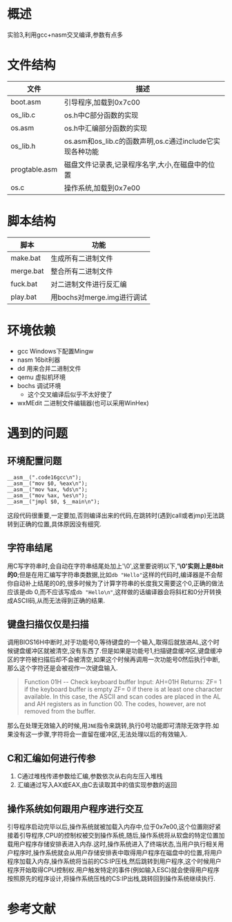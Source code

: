 # 概述
实验3,利用gcc+nasm交叉编译,参数有点多

# 文件结构

| 文件     | 描述 |
|----------|------|
| boot.asm |引导程序,加载到0x7c00|
| os_lib.c |os.h中C部分函数的实现|
| os.asm   |os.h中汇编部分函数的实现|
|os_lib.h|os.asm和os_lib.c的函数声明,os.c通过include它实现各种功能|
|progtable.asm|磁盘文件记录表,记录程序名字,大小,在磁盘中的位置|
| os.c     |操作系统,加载到0x7e00|

# 脚本结构
| 脚本 | 功能 |
| --- | --- |
|make.bat|生成所有二进制文件|
|merge.bat|整合所有二进制文件|
|fuck.bat|对二进制文件进行反汇编|
|play.bat|用bochs对merge.img进行调试|

# 环境依赖
- gcc Windows下配置Mingw
- nasm 16bit利器
- dd 用来合并二进制文件
- qemu 虚拟机环境
- bochs 调试环境
    - 这个交叉编译后似乎不太好使了
- wxMEdit 二进制文件编辑器(也可以采用WinHex)
# 遇到的问题

## 环境配置问题
```
__asm__(".code16gcc\n");
__asm__("mov $0, %eax\n");
__asm__("mov %ax, %ds\n");
__asm__("mov %ax, %es\n");
__asm__("jmpl $0, $__main\n");
```
这段代码很重要,一定要加,否则编译出来的代码,在跳转时(遇到call或者jmp)无法跳转到正确的位置,具体原因没有细究.

## 字符串结尾

用C写字符串时,会自动在字符串结尾处加上'\0',这里要说明以下,**'\0'实则上是8bit的0**;但是在用汇编写字符串类数据,比如`db "Hello"`这样的代码时,编译器是不会帮你自动补上结尾的0的,很多时候为了计算字符串的长度我又需要这个0,正确的做法应该是db 0,而不应该写成`db "Hello\n"`,这样做的话编译器会将斜杠和0分开转换成ASCII码,从而无法得到正确的结果.

## 键盘扫描仅仅是扫描
调用BIOS16H中断时,对于功能号0,等待键盘的一个输入,取得后就放进AL,这个时候键盘缓冲区就被清空,没有东西了.但是如果是功能号1,扫描键盘缓冲区,键盘缓冲区的字符被扫描后却不会被清空,如果这个时候再调用一次功能号0然后执行中断,那么这个字符还是会被视作一次键盘输入.

>Function 01H -- Check keyboard buffer
Input:		AH=01H
Returns:	ZF= 1 if the keyboard buffer is empty
		ZF= 0 if there is at least one character available.
		In this case, the ASCII and scan codes are placed 
		in the AL and AH registers as in function 00. The 
		codes, however, are not removed from the buffer.

那么在处理无效输入的时候,用`JNE`指令来跳转,执行0号功能即可清除无效字符.如果没有这一步骤,字符将会一直留在缓冲区,无法处理以后的有效输入.

## C和汇编如何进行传参

1. C通过堆栈传递参数给汇编,参数依次从右向左压入堆栈
2. 汇编通过写入AX或EAX,由C去读取其中的值实现参数的返回

## 操作系统如何跟用户程序进行交互
引导程序启动完毕以后,操作系统就被加载入内存中,位于0x7e00,这个位置刚好紧接着引导程序,CPU的控制权被交到操作系统,随后,操作系统将从软盘的特定位置加载用户程序存储安排表进入内存.这时,操作系统进入了终端状态,当用户执行相关用户程序时,操作系统就会从用户存储安排表中取得用户程序在磁盘中的位置,将用户程序加载入内存,操作系统将当前的CS:IP压栈,然后跳转到用户程序,这个时候用户程序开始取得CPU控制权.用户触发特定的事件(例如输入ESC)就会使得用户程序按照原先的程序设计,将操作系统压栈的CS:IP出栈,跳转回到操作系统继续执行.
# 参考文献
